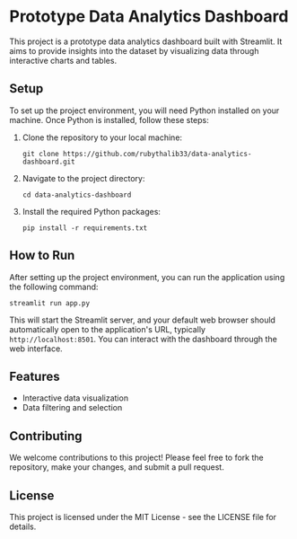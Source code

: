 # Prototype Data Analytics Dashboard

This project is a prototype data analytics dashboard built with Streamlit. It aims to provide insights into the dataset by visualizing data through interactive charts and tables.

## Setup

To set up the project environment, you will need Python installed on your machine. Once Python is installed, follow these steps:

1. Clone the repository to your local machine:

    ```
    git clone https://github.com/rubythalib33/data-analytics-dashboard.git
    ```

2. Navigate to the project directory:

    ```
    cd data-analytics-dashboard
    ```

3. Install the required Python packages:

    ```
    pip install -r requirements.txt
    ```

## How to Run

After setting up the project environment, you can run the application using the following command:

```
streamlit run app.py
```

This will start the Streamlit server, and your default web browser should automatically open to the application's URL, typically `http://localhost:8501`. You can interact with the dashboard through the web interface.

## Features

- Interactive data visualization
- Data filtering and selection

## Contributing

We welcome contributions to this project! Please feel free to fork the repository, make your changes, and submit a pull request.

## License

This project is licensed under the MIT License - see the LICENSE file for details.